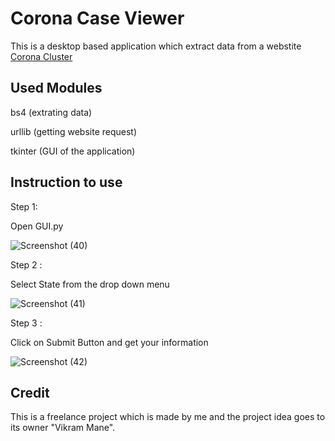 # Corona Case Viewer
This is a desktop based application which extract data from a webstite <a href='https://coronaclusters.in/'>Corona Cluster</a>

## Used Modules

bs4 (extrating data)

urllib (getting website request)

tkinter (GUI of the application)

## Instruction to use

  Step 1:
  
  Open GUI.py
  
  ![Screenshot (40)](https://user-images.githubusercontent.com/69725182/127030534-b6f77cce-8d0d-4845-89db-b37d0759110c.png)
  
  Step 2 :
  
  Select State from the drop down menu 
  
  ![Screenshot (41)](https://user-images.githubusercontent.com/69725182/127030655-c482b041-db17-4e59-b046-b6b4fe59c6ac.png)

  Step 3 :
  
  Click on Submit Button and get your information
  
  ![Screenshot (42)](https://user-images.githubusercontent.com/69725182/127030808-6eb426ce-1087-4c71-a58a-bda8c95efcc9.png)


## Credit 

This is a freelance project which is made by me and the project idea goes to its owner "Vikram Mane".

